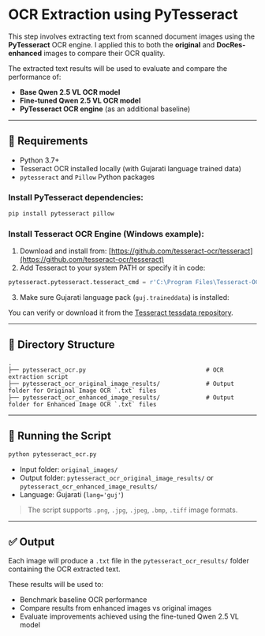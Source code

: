 # OCR Extraction using PyTesseract

This step involves extracting text from scanned document images using the **PyTesseract** OCR engine. I applied this to both the **original** and **DocRes-enhanced** images to compare their OCR quality.

The extracted text results will be used to evaluate and compare the performance of:

* **Base Qwen 2.5 VL OCR model**
* **Fine-tuned Qwen 2.5 VL OCR model**
* **PyTesseract OCR engine** (as an additional baseline)

---

## 🧾 Requirements

* Python 3.7+
* Tesseract OCR installed locally (with Gujarati language trained data)
* `pytesseract` and `Pillow` Python packages

### Install PyTesseract dependencies:

```bash
pip install pytesseract pillow
```

### Install Tesseract OCR Engine (Windows example):

1. Download and install from: [https://github.com/tesseract-ocr/tesseract](https://github.com/tesseract-ocr/tesseract)
2. Add Tesseract to your system PATH or specify it in code:

```python
pytesseract.pytesseract.tesseract_cmd = r'C:\Program Files\Tesseract-OCR\tesseract.exe'
```

3. Make sure Gujarati language pack (`guj.traineddata`) is installed:

You can verify or download it from the [Tesseract tessdata repository](https://github.com/tesseract-ocr/tessdata).

---

## 📂 Directory Structure

```
.
├── pytesseract_ocr.py                                  # OCR extraction script
├── pytesseract_ocr_original_image_results/             # Output folder for Original Image OCR `.txt` files
├── pytesseract_ocr_enhanced_image_results/             # Output folder for Enhanced Image OCR `.txt` files
```

---

## 🚀 Running the Script

```bash
python pytesseract_ocr.py
```

* Input folder: `original_images/`
* Output folder: `pytesseract_ocr_original_image_results/` or `pytesseract_ocr_enhanced_image_results/`
* Language: Gujarati (`lang='guj'`)

> The script supports `.png`, `.jpg`, `.jpeg`, `.bmp`, `.tiff` image formats.

---

## ✅ Output

Each image will produce a `.txt` file in the `pytesseract_ocr_results/` folder containing the OCR extracted text.

These results will be used to:

* Benchmark baseline OCR performance
* Compare results from enhanced images vs original images
* Evaluate improvements achieved using the fine-tuned Qwen 2.5 VL model

